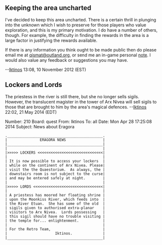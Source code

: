 ## Keeping the area uncharted

I've decided to keep this area uncharted. There is a certain thrill in
plunging into the unknown which I wish to preserve for those players who
value exploration, and this is my primary motivation. I do have a number
of others, though. For example, the difficulty in finding the rewards in
the area is a large factor in justifying the rewards available.

If there is any information you think ought to be made public then do
please email me at <qismat@outland.org>, or send me an in-game personal
[note](note "wikilink"). I would also value any feedback or suggestions
you may have.

--[Iktinos](User:Iktinos.md "wikilink") 13:08, 10 November 2012 (EST)

## Lockers and Lords

The priestess in the river is still there, but she no longer sells
sigils. However, the translucent magister in the tower of Arx Nivea will
sell sigils to those that are brought to him by the area's magical
defences. --[Iktinos](User:Iktinos.md "wikilink") 22:02, 21 May 2014
(EDT)

Number: 210 Board: quest From: Iktinos To: all Date: Mon Apr 28 17:25:08
2014 Subject: News about Eragora

    .____________________________________________.
    |               ERAGORA NEWS                 |
    |____________________________________________|
    |                                            |
    |>>>>> LOCKERS <<<<<<<<<<<<<<<<<<<<<<<<<<<<<<|
    |                                            |
    | It is now possible to access your lockers  |
    | while on the continent of Arx Nivea. Please|
    | visit the the Quaestorium.  As always, the |
    | downstairs room is not subject to the curse|
    | and may be entered safely at night.        |
    |                                            |
    |>>>>> LORDS <<<<<<<<<<<<<<<<<<<<<<<<<<<<<<<<|
    |                                            |
    | A priestess has moored her floating shrine |
    | upon the Moonkiss River, which feeds into  |
    | the River Etuan.  She has some of the old  |
    | sigils given to authorised extra-planar    |
    | visitors to Arx Nivea.  Lords possessing   |
    | this sigil should have no trouble visiting |
    | the temple for... enlightenment.           |
    |                                            |
    | For the Retro Team,                        |
    |                      Iktinos.              |
    |____________________________________________|
